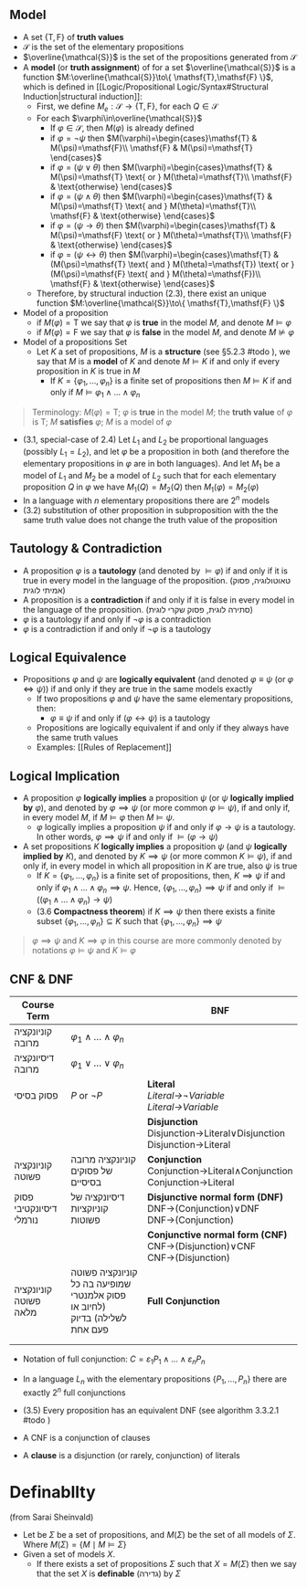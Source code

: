 ## Model

- A set $\{ \mathsf{T},\mathsf{F} \}$ of **truth values**
- $\mathcal{S}$ is the set of the elementary propositions
- $\overline{\mathcal{S}}$ is the set of the propositions generated from $\mathcal{S}$
- A **model** (or **truth assignment**) of for a set $\overline{\mathcal{S}}$ is a function $M:\overline{\mathcal{S}}\to\{ \mathsf{T},\mathsf{F} \}$, which is defined in [[Logic/Propositional Logic/Syntax#Structural Induction|structural induction]]:
	- First, we define $M_{e}:{\mathcal{S}}\to\{ \mathsf{T},\mathsf{F} \}$, for each $Q\in\mathcal{S}$
	- For each $\varphi\in\overline{\mathcal{S}}$
		- If $\varphi \in\mathcal{S}$, then $M(\varphi)$ is already defined
		- if $\varphi=\lnot{\psi}$ then $M(\varphi)=\begin{cases}\mathsf{T} & M(\psi)=\mathsf{F}\\ \mathsf{F} & M(\psi)=\mathsf{T} \end{cases}$
		- if $\varphi=(\psi \lor \theta)$ then $M(\varphi)=\begin{cases}\mathsf{T} & M(\psi)=\mathsf{T} \text{ or } M(\theta)=\mathsf{T}\\ \mathsf{F} & \text{otherwise} \end{cases}$
		- if $\varphi=(\psi \land \theta)$ then $M(\varphi)=\begin{cases}\mathsf{T} & M(\psi)=\mathsf{T} \text{ and } M(\theta)=\mathsf{T}\\ \mathsf{F} & \text{otherwise} \end{cases}$
		- if $\varphi=(\psi \rightarrow \theta)$ then $M(\varphi)=\begin{cases}\mathsf{T} & M(\psi)=\mathsf{F} \text{ or } M(\theta)=\mathsf{T}\\ \mathsf{F} & \text{otherwise} \end{cases}$
		- if $\varphi=(\psi \leftrightarrow \theta)$ then $M(\varphi)=\begin{cases}\mathsf{T} & (M(\psi)=\mathsf{T} \text{ and } M(\theta)=\mathsf{T}) \text{ or } (M(\psi)=\mathsf{F} \text{ and } M(\theta)=\mathsf{F})\\ \mathsf{F} & \text{otherwise} \end{cases}$
	- Therefore, by structural induction (2.3), there exist an unique function $M:\overline{\mathcal{S}}\to\{ \mathsf{T},\mathsf{F} \}$
- Model of a proposition
	- if $M(\varphi)=\mathsf{T}$ we say that $\varphi$ is **true** in the model $M$, and denote $M \models \varphi$
	- if $M(\varphi)=\mathsf{F}$ we say that $\varphi$ is **false** in the model $M$, and denote $M \not\models \varphi$
- Model of a propositions Set
	- Let $K$ a set of propositions, $M$ is a **structure** (see §5.2.3 #todo ), we say that $M$ is a **model** of $K$ and denote $M \models K$ if and only if every proposition in $K$ is true in $M$
		- If $K=\{ \varphi_{1},\dots ,\varphi_{n} \}$ is a finite set of propositions then $M \models K$ if and only if $M \models \varphi_{1}\land\dots\land\varphi_{n}$

> Terminology: $M(\varphi)=\mathsf{T}$; $\varphi$ is **true** in the model $M$; the **truth value** of $\varphi$ is $\mathsf{T}$; $M$ **satisfies** $\varphi$; $M$ is a model of $\varphi$

- (3.1, special-case of 2.4) Let $L_{1}$ and $L_{2}$ be proportional languages (possibly $L_{1}=L_{2}$), and let $\varphi$ be a proposition in both (and therefore the elementary propositions in $\varphi$ are in both languages). And let $M_{1}$ be a model of $L_{1}$ and $M_{2}$ be a model of $L_{2}$ such that for each elementary proposition $Q$ in $\varphi$ we have $M_{1}(Q)=M_{2}(Q)$ then $M_{1}(\varphi)=M_{2}(\varphi)$
- In a language with $n$ elementary propositions there are $2^n$ models
- (3.2) substitution of other proposition in subproposition with the the same truth value does not change the truth value of the proposition

## Tautology & Contradiction

- A proposition $\varphi$ is a **tautology** (and denoted by $\models \varphi$) if and only if it is true in every model in the language of the proposition. (טאוטולוגיה, פסוק אמיתי לוגית)
- A proposition is a **contradiction** if and only if it is false in every model in the language of the proposition. (סתירה לוגית, פסוק שקרי לוגית)
- $\varphi$ is a tautology if and only if $\lnot \varphi$ is a contradiction
- $\varphi$ is a contradiction if and only if $\lnot \varphi$ is a tautology
## Logical Equivalence

- Propositions $\varphi$ and $\psi$ are **logically equivalent** (and denoted $\varphi \equiv \psi$ (or $\varphi\iff \psi$)) if and only if they are true in the same models exactly
	- If two propositions $\varphi$ and $\psi$ have the same elementary propositions, then:
		- $\varphi \equiv \psi$ if and only if $(\varphi\leftrightarrow{\psi})$ is a tautology
	- Propositions are logically equivalent if and only if they always have the same truth values
	- Examples: [[Rules of Replacement]]

## Logical Implication


- A proposition $\varphi$ **logically implies** a proposition $\psi$ (or $\psi$ **logically implied by** $\varphi$), and denoted by $\varphi \implies \psi$ (or more common $\varphi \models \psi$), if and only if, in every model $M$, if $M\models{\varphi}$ then $M\models{\psi}$. 
	- $\varphi$ logically implies a proposition $\psi$ if and only if $\varphi\rightarrow{\psi}$ is a tautology. In other words, $\varphi \implies \psi$ if and only if $\models (\varphi\rightarrow{\psi})$
- A set propositions $K$ **logically implies** a proposition $\psi$ (and $\psi$ **logically implied by** $K$), and denoted by $K \implies \psi$ (or more common $K \models \psi$), if and only if, in every model in which all proposition in $K$ are true, also $\psi$ is true
	- If $K=\{ \varphi_{1},\dots ,\varphi_{n} \}$ is a finite set of propositions, then, $K\implies \psi$ if and only if $\varphi_{1}\land\dots\land\varphi_{n}\implies \psi$. Hence, $\{ \varphi_{1},\dots ,\varphi_{n} \}\implies \psi$ if and only if $\models((\varphi_{1}\land\dots\land\varphi_{n})\to \psi)$
	- (3.6 **Compactness theorem**) if $K\implies \psi$ then there exists a finite subset $\{ \varphi_{1},\dots ,\varphi_{n} \}\subseteq K$ such that $\{ \varphi_{1},\dots ,\varphi_{n} \}\implies \psi$

> $\varphi \implies \psi$ and $K\implies \varphi$ in this course are more commonly denoted by notations $\varphi \models \psi$ and $K\models \varphi$

## CNF & DNF

| Course Term             |                                                                             | BNF                                                                             |
| ----------------------- | --------------------------------------------------------------------------- | ------------------------------------------------------------------------------- |
| קוניונקציה מרובה        | $\varphi_{1} \land\dots \land \varphi_{n}$                                  |                                                                                 |
| דיסיונקציה מרובה        | $\varphi_{1} \lor\dots \lor \varphi_{n}$                                    |                                                                                 |
| פסוק בסיסי              | $P$ or $\lnot P$                                                            | **Literal**<br>*Literal→¬Variable*<br>*Literal→Variable*<br>                    |
|                         |                                                                             | **Disjunction**<br>Disjunction→Literal∨Disjunction<br>Disjunction→Literal       |
| קוניונקציה פשוטה        | קוניונקציה מרובה של פסוקים בסיסיים                                          | **Conjunction**<br>Conjunction→Literal∧Conjunction<br>Conjunction→Literal       |
| פסוק דיסיונקטיבי נורמלי | דיסיונקציה של קוניוקציות פשוטות                                             | **Disjunctive normal form (DNF)**<br>DNF→(Conjunction)∨DNF<br>DNF→(Conjunction) |
|                         |                                                                             | **Conjunctive normal form (CNF)**<br>CNF→(Disjunction)∨CNF<br>CNF→(Disjunction) |
| קוניונקציה פשוטה מלאה   | קוניונקציה פשוטה שמופיעה בה כל פסוק אלמנטרי (לחיוב או לשלילה) בדיוק פעם אחת | **Full Conjunction**                                                            |
|                         |                                                                             |                                                                                 |
|                         |                                                                             |                                                                                 |


- Notation of full conjunction: $C=\varepsilon_{1}P_{1}\land\dots \land \varepsilon_nP_{n}$
- In a language $L_{n}$ with the elementary propositions $\{ P_{1},\dots,P_{n} \}$ there are exactly $2^n$ full conjunctions 

- (3.5) Every proposition has an equivalent DNF (see algorithm 3.3.2.1 #todo )

- A CNF is a conjunction of clauses
- A **clause** is a disjunction (or rarely, conjunction) of literals

# Definabllty

(from Sarai Sheinvald)

- Let be $\Sigma$ be a set of propositions, and $M(\Sigma)$ be the set of all models of $\Sigma$. Where $M(\Sigma)=\{ M \mid M\models \Sigma \}$
- Given a set of models $X$. 
	- If there exists a set of propositions $\Sigma$ such that $X=M(\Sigma)$ then we say that the set $X$ is **definable** (גדירה) by $\Sigma$



